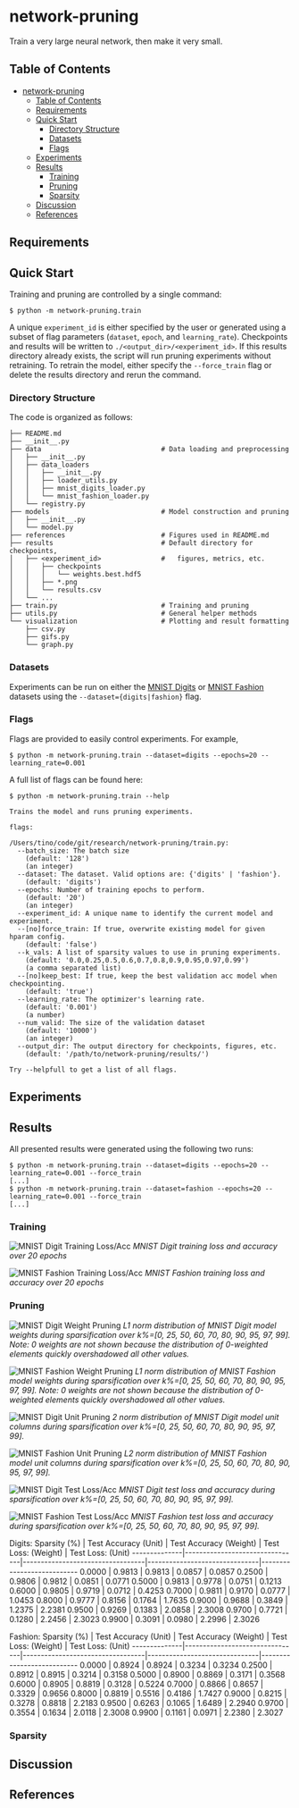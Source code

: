 # network-pruning
Train a very large neural network, then make it very small.

## Table of Contents
- [network-pruning](#network-pruning)
  - [Table of Contents](#table-of-contents)
  - [Requirements](#requirements)
  - [Quick Start](#quick-start)
    - [Directory Structure](#directory-structure)
    - [Datasets](#datasets)
    - [Flags](#flags)
  - [Experiments](#experiments)
  - [Results](#results)
    - [Training](#training)
    - [Pruning](#pruning)
    - [Sparsity](#sparsity)
  - [Discussion](#discussion)
  - [References](#references)

## Requirements

## Quick Start

Training and pruning are controlled by a single command:

```[bash]
$ python -m network-pruning.train
```

A unique `experiment_id` is either specified by the user or generated using a subset of flag parameters (`dataset`, `epoch`, and `learning_rate`). Checkpoints and results will be written to `./<output_dir>/<experiment_id>`. If this results directory already exists, the script will run pruning experiments without retraining. To retrain the model, either specify the `--force_train` flag or delete the results directory and rerun the command.

### Directory Structure

The code is organized as follows:

```[txt]
├── README.md
├── __init__.py
├── data                              # Data loading and preprocessing
│   ├── __init__.py
│   ├── data_loaders
│   │   ├── __init__.py
│   │   ├── loader_utils.py
│   │   ├── mnist_digits_loader.py
│   │   └── mnist_fashion_loader.py
│   └── registry.py
├── models                            # Model construction and pruning
│   ├── __init__.py
│   └── model.py
├── references                        # Figures used in README.md
├── results                           # Default directory for checkpoints,
│   ├── <experiment_id>               #   figures, metrics, etc.
│   │   ├── checkpoints
│   │   │   └── weights.best.hdf5
│   │   ├── *.png
│   │   └── results.csv
│   └── ...
├── train.py                          # Training and pruning
├── utils.py                          # General helper methods
└── visualization                     # Plotting and result formatting
    ├── csv.py
    ├── gifs.py
    └── graph.py
```

### Datasets

Experiments can be run on either the [MNIST Digits](http://yann.lecun.com/exdb/mnist/) or [MNIST Fashion](https://github.com/zalandoresearch/fashion-mnist) datasets using the `--dataset={digits|fashion}` flag.

### Flags

Flags are provided to easily control experiments. For example,

```[bash]
$ python -m network-pruning.train --dataset=digits --epochs=20 --learning_rate=0.001
```

A full list of flags can be found here:
```[bash]
$ python -m network-pruning.train --help

Trains the model and runs pruning experiments.

flags:

/Users/tino/code/git/research/network-pruning/train.py:
  --batch_size: The batch size
    (default: '128')
    (an integer)
  --dataset: The dataset. Valid options are: {'digits' | 'fashion'}.
    (default: 'digits')
  --epochs: Number of training epochs to perform.
    (default: '20')
    (an integer)
  --experiment_id: A unique name to identify the current model and experiment.
  --[no]force_train: If true, overwrite existing model for given hparam config.
    (default: 'false')
  --k_vals: A list of sparsity values to use in pruning experiments.
    (default: '0.0,0.25,0.5,0.6,0.7,0.8,0.9,0.95,0.97,0.99')
    (a comma separated list)
  --[no]keep_best: If true, keep the best validation acc model when checkpointing.
    (default: 'true')
  --learning_rate: The optimizer's learning rate.
    (default: '0.001')
    (a number)
  --num_valid: The size of the validation dataset
    (default: '10000')
    (an integer)
  --output_dir: The output directory for checkpoints, figures, etc.
    (default: '/path/to/network-pruning/results/')

Try --helpfull to get a list of all flags.
```

## Experiments

## Results

All presented results were generated using the following two runs:

```[bash]
$ python -m network-pruning.train --dataset=digits --epochs=20 --learning_rate=0.001 --force_train
[...]
$ python -m network-pruning.train --dataset=fashion --epochs=20 --learning_rate=0.001 --force_train
[...]
```

### Training

![MNIST Digit Training Loss/Acc](./references/digits/loss_accuracy.png)
*MNIST Digit training loss and accuracy over 20 epochs*

![MNIST Fashion Training Loss/Acc](./references/fashion/loss_accuracy.png)
*MNIST Fashion training loss and accuracy over 20 epochs*

### Pruning

![MNIST Digit Weight Pruning](./references/digits/pruned_weights.gif)
*L1 norm distribution of MNIST Digit model weights during sparsification over k%=[0, 25, 50, 60, 70, 80, 90, 95, 97, 99]. Note: 0 weights are not shown because the distribution of 0-weighted elements quickly overshadowed all other values.*

![MNIST Fashion Weight Pruning](./references/fashion/pruned_weights.gif)
*L1 norm distribution of MNIST Fashion model weights during sparsification over k%=[0, 25, 50, 60, 70, 80, 90, 95, 97, 99]. Note: 0 weights are not shown because the distribution of 0-weighted elements quickly overshadowed all other values.*

![MNIST Digit Unit Pruning](./references/digits/pruned_units.gif)
*2 norm distribution of MNIST Digit model unit columns during sparsification over k%=[0, 25, 50, 60, 70, 80, 90, 95, 97, 99].*

![MNIST Fashion Unit Pruning](./references/fashion/pruned_units.gif)
*L2 norm distribution of MNIST Fashion model unit columns during sparsification over k%=[0, 25, 50, 60, 70, 80, 90, 95, 97, 99].*

![MNIST Digit Test Loss/Acc](./references/digits/pruned_loss_accuracy.png)
*MNIST Digit test loss and accuracy during sparsification over k%=[0, 25, 50, 60, 70, 80, 90, 95, 97, 99].*

![MNIST Fashion Test Loss/Acc](./references/fashion/pruned_loss_accuracy.png)
*MNIST Fashion test loss and accuracy during sparsification over k%=[0, 25, 50, 60, 70, 80, 90, 95, 97, 99].*

Digits:
Sparsity (%)  |  Test Accuracy (Unit)  |  Test Accuracy (Weight)  |  Test Loss: (Weight)  |  Test Loss: (Unit)
--------------|--------------------------------|----------------------------------|-------------------------------|---------------------------
0.0000        |  0.9813                        |  0.9813                          |  0.0857                       |  0.0857
0.2500        |  0.9806                        |  0.9812                          |  0.0851                       |  0.0771
0.5000        |  0.9813                        |  0.9778                          |  0.0751                       |  0.1213
0.6000        |  0.9805                        |  0.9719                          |  0.0712                       |  0.4253
0.7000        |  0.9811                        |  0.9170                          |  0.0777                       |  1.0453
0.8000        |  0.9777                        |  0.8156                          |  0.1764                       |  1.7635
0.9000        |  0.9688                        |  0.3849                          |  1.2375                       |  2.2381
0.9500        |  0.9269                        |  0.1383                          |  2.0858                       |  2.3008
0.9700        |  0.7721                        |  0.1280                          |  2.2456                       |  2.3023
0.9900        |  0.3091                        |  0.0980                          |  2.2996           |   2.3026

Fashion:
Sparsity (%)  |  Test Accuracy (Unit)  |  Test Accuracy (Weight)  |  Test Loss: (Weight)  |  Test Loss: (Unit)
--------------|--------------------------------|----------------------------------|-------------------------------|---------------------------
0.0000        |  0.8924                        |  0.8924                          |  0.3234                       |  0.3234
0.2500        |  0.8912                        |  0.8915                          |  0.3214                       |  0.3158
0.5000        |  0.8900                        |  0.8869                          |  0.3171                       |  0.3568
0.6000        |  0.8905                        |  0.8819                          |  0.3128                       |  0.5224
0.7000        |  0.8866                        |  0.8657                          |  0.3329                       |  0.9656
0.8000        |  0.8819                        |  0.5516                          |  0.4186                       |  1.7427
0.9000        |  0.8215                        |  0.3278                          |  0.8818                       |  2.2183
0.9500        |  0.6263                        |  0.1065                          |  1.6489                       |  2.2940
0.9700        |  0.3554                        |  0.1634                          |  2.0118                       |  2.3008
0.9900        |  0.1161                        |  0.0971                          |  2.2380                       |  2.3027

### Sparsity

## Discussion

## References
